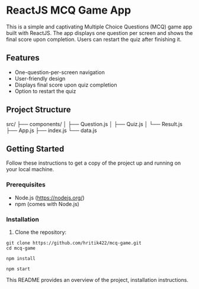 # ReactJS MCQ Game App

This is a simple and captivating Multiple Choice Questions (MCQ) game app built with ReactJS. The app displays one question per screen and shows the final score upon completion. Users can restart the quiz after finishing it.

## Features

- One-question-per-screen navigation
- User-friendly design
- Displays final score upon quiz completion
- Option to restart the quiz

## Project Structure

src/
├── components/
│ ├── Question.js
│ ├── Quiz.js
│ └── Result.js
├── App.js
├── index.js
└── data.js


## Getting Started

Follow these instructions to get a copy of the project up and running on your local machine.

### Prerequisites

- Node.js (https://nodejs.org/)
- npm (comes with Node.js)

### Installation

1. Clone the repository:

```
git clone https://github.com/hritik422/mcq-game.git
cd mcq-game

npm install

npm start
```

This README provides an overview of the project, installation instructions.

